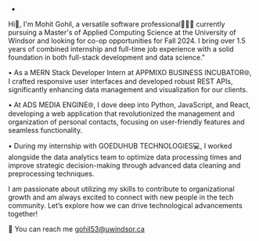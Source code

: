 - 
Hi👋, I'm Mohit Gohil, a versatile software professional🧑🏻‍💻 currently pursuing a Master's of Applied Computing Science at the University of Windsor and looking for co-op opportunities for Fall 2024. I bring over 1.5 years of combined internship and full-time job experience with a solid foundation in both full-stack development and data science."

• As a MERN Stack Developer Intern at APPMIXO BUSINESS INCUBATOR🌐, I crafted responsive user interfaces and developed robust REST APIs, significantly enhancing data management and visualization for our clients.

• At ADS MEDIA ENGINE🌐, I dove deep into Python, JavaScript, and React, developing a web application that revolutionized the management and organization of personal contacts, focusing on user-friendly features and seamless functionality.

• During my internship with GOEDUHUB TECHNOLOGIES💻, I worked alongside the data analytics team to optimize data processing times and improve strategic decision-making through advanced data cleaning and preprocessing techniques.

I am passionate about utilizing my skills to contribute to organizational growth and am always excited to connect with new people in the tech community. Let’s explore how we can drive technological advancements together!

📧 You can reach me gohil53@uwindsor.ca

<!---
Gohil1401/Gohil1401 is a ✨ special ✨ repository because its `README.md` (this file) appears on your GitHub profile.
You can click the Preview link to take a look at your changes.
--->
